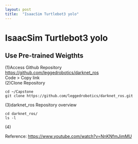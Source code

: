 ```yaml
---
layout: post
title:  "IsaacSim Turtlebot3 yolo"
---
```

# IsaacSim Turtlebot3 yolo
## Use Pre-trained Weigthts

(1)Access Github Repository <br/>
https://github.com/leggedrobotics/darknet_ros <br/>
Code > Copy link <br/>
(2)Clone Repository  <br/>
```
cd ~/Capstone
git clone https://github.com/leggedrobotics/darknet_ros.git
```
(3)darknet_ros Repository overview <br/>
```
cd darknet_ros/
ls -l
```
(4)

Reference: https://www.youtube.com/watch?v=NnKNfmJimMU <br/>
